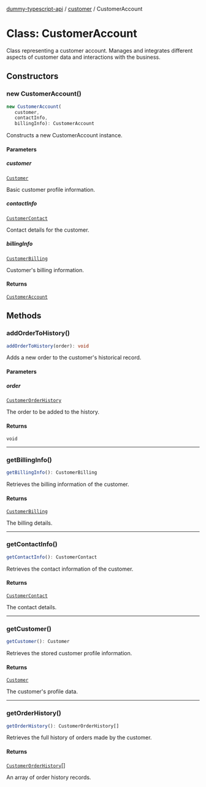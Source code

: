 [dummy-typescript-api](../../index.md) / [customer](../index.md) / CustomerAccount

# Class: CustomerAccount

Class representing a customer account.
Manages and integrates different aspects of customer data and interactions with the business.

## Constructors

### new CustomerAccount()

```ts
new CustomerAccount(
   customer, 
   contactInfo, 
   billingInfo): CustomerAccount
```

Constructs a new CustomerAccount instance.

#### Parameters

##### customer

[`Customer`](../interfaces/Customer.md)

Basic customer profile information.

##### contactInfo

[`CustomerContact`](../interfaces/CustomerContact.md)

Contact details for the customer.

##### billingInfo

[`CustomerBilling`](../interfaces/CustomerBilling.md)

Customer's billing information.

#### Returns

[`CustomerAccount`](CustomerAccount.md)

## Methods

### addOrderToHistory()

```ts
addOrderToHistory(order): void
```

Adds a new order to the customer's historical record.

#### Parameters

##### order

[`CustomerOrderHistory`](../interfaces/CustomerOrderHistory.md)

The order to be added to the history.

#### Returns

`void`

***

### getBillingInfo()

```ts
getBillingInfo(): CustomerBilling
```

Retrieves the billing information of the customer.

#### Returns

[`CustomerBilling`](../interfaces/CustomerBilling.md)

The billing details.

***

### getContactInfo()

```ts
getContactInfo(): CustomerContact
```

Retrieves the contact information of the customer.

#### Returns

[`CustomerContact`](../interfaces/CustomerContact.md)

The contact details.

***

### getCustomer()

```ts
getCustomer(): Customer
```

Retrieves the stored customer profile information.

#### Returns

[`Customer`](../interfaces/Customer.md)

The customer's profile data.

***

### getOrderHistory()

```ts
getOrderHistory(): CustomerOrderHistory[]
```

Retrieves the full history of orders made by the customer.

#### Returns

[`CustomerOrderHistory`](../interfaces/CustomerOrderHistory.md)[]

An array of order history records.

